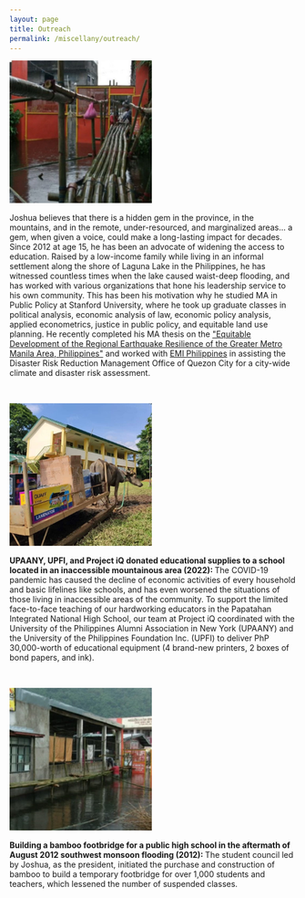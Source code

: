 ```yaml
---
layout: page
title: Outreach
permalink: /miscellany/outreach/
---
```


<dl id="" class="wp-caption alignright" style="max-width: 250px">
    <dt>
        <a href="/images/aug2012.jpg" >
            <img class="" src="/images/aug2012.jpg"/>
        </a>
    </dt>
</dl>

<p>Joshua believes that there is a hidden gem in the province, in the mountains, and in the remote, under-resourced, and marginalized areas... a gem, when given a voice, could make a long-lasting impact for decades. Since 2012 at age 15, he has been an advocate of widening the access to education. Raised by a low-income family while living in an informal settlement along the shore of Laguna Lake in the Philippines, he has witnessed countless times when the lake caused waist-deep flooding, and has worked with various organizations that hone his leadership service to his own community. This has been his motivation why he studied MA in Public Policy at Stanford University, where he took up graduate classes in political analysis, economic analysis of law, economic policy analysis, applied econometrics, justice in public policy, and equitable land use planning. He recently completed his MA thesis on the <a href="https://stacks.stanford.edu/file/druid:kd110gb2567/ma_thesis_dimasaka_2022.pdf">"Equitable Development of the Regional Earthquake Resilience of the Greater Metro Manila Area, Philippines"</a> and worked with <a href="https://emi-megacities.org/">EMI Philippines</a> in assisting the Disaster Risk Reduction Management Office of Quezon City for a city-wide climate and disaster risk assessment.</p><br>

<dl id="" class="wp-caption alignleft" style="max-width: 250px">
    <dt>
        <a href="/images/papatahan.jpg" >
            <img class="" src="/images/papatahan.jpg"/>
        </a>
    </dt>
</dl>
<p><b>UPAANY, UPFI, and Project iQ donated educational supplies to a school located in an inaccessible mountainous area (2022): </b>The COVID-19 pandemic has caused the decline of economic activities of every household and basic lifelines like schools, and has even worsened the situations of those living in inaccessible areas of the community. To support the limited face-to-face teaching of our hardworking educators in the Papatahan Integrated National High School, our team at Project iQ coordinated with the University of the Philippines Alumni Association in New York (UPAANY) and the University of the Philippines Foundation Inc. (UPFI) to deliver PhP 30,000-worth of educational equipment (4 brand-new printers, 2 boxes of bond papers, and ink).</p><br>

<dl id="" class="wp-caption alignleft" style="max-width: 250px">
    <dt>
        <a href="/images/bridge2012.jpg" >
            <img class="" src="/images/bridge2012.jpg"/>
        </a>
    </dt>
</dl>
<p><b>Building a bamboo footbridge for a public high school in the aftermath of August 2012 southwest monsoon flooding (2012): </b>The student council led by Joshua, as the president, initiated the purchase and construction of bamboo to build a temporary footbridge for over 1,000 students and teachers, which lessened the number of suspended classes.</p><br>